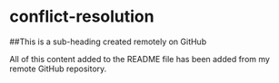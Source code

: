 # conflict-resolution

##This is a sub-heading created remotely on GitHub

All of this content added to the README file has been added from my remote GitHub repository.
